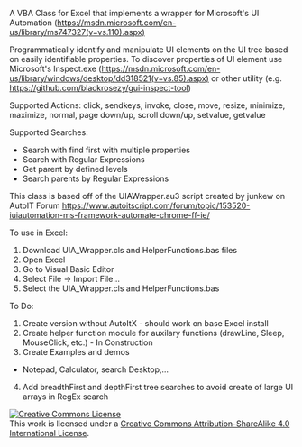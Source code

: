 A VBA Class for Excel that implements a wrapper for Microsoft's UI Automation 
(https://msdn.microsoft.com/en-us/library/ms747327(v=vs.110).aspx)

Programmatically identify and manipulate UI elements on the UI tree based on easily identifiable properties. To discover properties of UI element use Microsoft's Inspect.exe (https://msdn.microsoft.com/en-us/library/windows/desktop/dd318521(v=vs.85).aspx) or other utility (e.g. https://github.com/blackrosezy/gui-inspect-tool)

Supported Actions:
click, sendkeys, invoke, close, move, resize, minimize, maximize, normal, page down/up, scroll down/up, setvalue, getvalue

Supported Searches:
- Search with find first with multiple properties
- Search with Regular Expressions
- Get parent by defined levels
- Search parents by Regular Expressions

This class is based off of the UIAWrapper.au3 script created by junkew on AutoIT Forum
https://www.autoitscript.com/forum/topic/153520-iuiautomation-ms-framework-automate-chrome-ff-ie/

To use in Excel:
1) Download UIA_Wrapper.cls and HelperFunctions.bas files
2) Open Excel
3) Go to Visual Basic Editor
4) Select File -> Import File...
5) Select the UIA_Wrapper.cls and HelperFunctions.bas

To Do:
1) Create version without AutoItX - should work on base Excel install
2) Create helper function module for auxilary functions (drawLine, Sleep, MouseClick, etc.) - In Construction
3) Create Examples and demos
  - Notepad, Calculator, search Desktop,...
4) Add breadthFirst and depthFirst tree searches to avoid create of large UI arrays in RegEx search

<a rel="license" href="http://creativecommons.org/licenses/by-sa/4.0/"><img alt="Creative Commons License" style="border-width:0" src="https://i.creativecommons.org/l/by-sa/4.0/88x31.png" /></a><br />This work is licensed under a <a rel="license" href="http://creativecommons.org/licenses/by-sa/4.0/">Creative Commons Attribution-ShareAlike 4.0 International License</a>.
